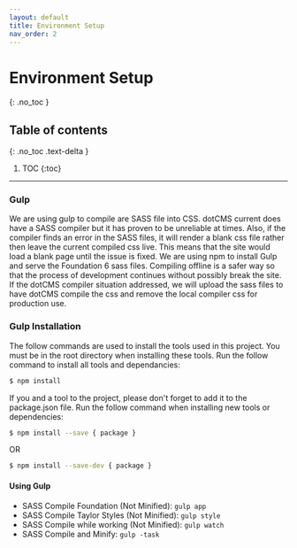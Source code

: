 ```yaml
---
layout: default
title: Environment Setup
nav_order: 2
---
```


# Environment Setup
{: .no_toc }

## Table of contents
{: .no_toc .text-delta }

1. TOC
{:toc}

----

### Gulp

We are using gulp to compile are SASS file into CSS. dotCMS current does have a SASS compiler but it has proven to be unreliable at times. Also, if the compiler finds an error in the SASS files, it will render a blank css file rather then leave the current compiled css live. This means that the site would load a blank page until the issue is fixed. We are using npm to install Gulp and serve the Foundation 6 sass files. Compiling offline is a safer way so that the process of development continues without possibly break the site. If the dotCMS compiler situation addressed, we will upload the sass files to have dotCMS compile the css and remove the local compiler css for production use.


### Gulp Installation

The follow commands are used to install the tools used in this project. You must be in the root directory when installing these tools. Run the follow command to install all tools and dependancies:
```bash
$ npm install
```

If you and a tool to the project, please don't forget to add it to the package.json file. Run the follow command when installing new tools or dependencies:
```bash
$ npm install --save { package }
```
OR
```bash
$ npm install --save-dev { package }
```

#### Using Gulp
- SASS Compile Foundation (Not Minified): `gulp app`
- SASS Compile Taylor Styles (Not Minified): `gulp style`
- SASS Compile while working (Not Minified): `gulp watch`
- SASS Compile and Minify: `gulp -task`
